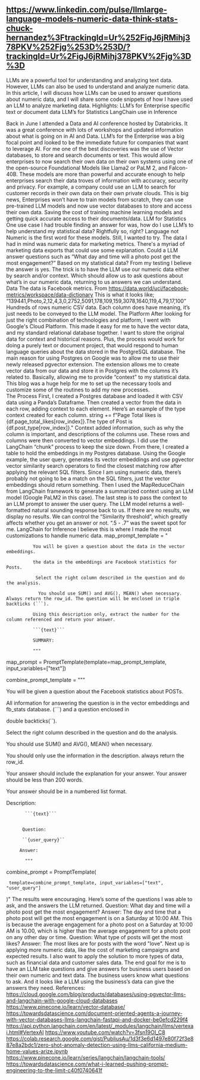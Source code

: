 
## https://www.linkedin.com/pulse/llmlarge-language-models-numeric-data-think-stats-chuck-hernandez%3FtrackingId=Ur%252FigJ6jRMihj378PKV%252Fjg%253D%253D/?trackingId=Ur%2FigJ6jRMihj378PKV%2Fjg%3D%3D

LLMs are a powerful tool for understanding and analyzing text data. However, LLMs can also be used to understand and analyze numeric data. In this article, I will discuss how LLMs can be used to answer questions about numeric data, and I will share some code snippets of how I have used an LLM to analyze marketing data.
Highlights:
LLM’s for Enterprise specific text or document data
LLM’s for Statistics 
LangChain use in Inference

Back in June I attended a Data and AI conference hosted by Databricks. It was a great conference with lots of workshops and updated information about what is going on in AI and Data. 
LLM’s for the Enterprise was a big focal point and looked to be the immediate future for companies that want to leverage AI. For me one of the best discoveries was the use of Vector databases, to store and search documents or text. This would allow enterprises to now search their own data on their own systems using one of the open-source Foundational Models like Llama2 or PaLM 2, and Falcon-40B.  These models are more than powerful and accurate enough to help enterprises search their data troves of information with accuracy, security and privacy.  For example, a company could use an LLM to search for customer records in their own data on their own private clouds.
This is big news, Enterprises won’t have to train models from scratch, they can use pre-trained LLM models and now use vector databases to store and access their own data. Saving the cost of training machine learning models and getting quick accurate access to their documents/data.
LLM for Statistics
One use case I had trouble finding an answer for was, how do I use LLM’s to help understand my statistical data? Rightfully so, right? Language not Numeric is the first word for these models. Still, I wanted to try. The data I had in mind was numeric data for marketing metrics. There's a myriad of marketing data exports that could use some explanation. Could a LLM answer questions such as “What day and time will a photo post get the most engagement?” Based on my statistical data?
From my testing I believe the answer is yes. The trick is to have the LLM use our numeric data either by search and/or context. Which should allow us to ask questions about what’s in our numeric data, returning to us answers we can understand.
Data
The data is Facebook metrics. From https://data.world/uci/facebook-metrics/workspace/data-dictionary
This is what it looks like;
“139441,Photo,2,12,4,3,0,2752,5091,178,109,159,3078,1640,119,4,79,17,100” 
Hundreds of rows numeric CSV data. Each column does have meaning, it’s just needs to be conveyed to the LLM model. 
The Platform
After looking for just the right combination of technologies and platform, I went with Google's Cloud Platform. This made it easy for me to have the vector data, and my standard relational database together. I want to store the original data for context and historical reasons. Plus, the process would work for doing a purely text or document project, that would respond to human language queries about the data stored in the PostgreSQL database.
The main reason for using Postgres on Google was to allow me to use their newly released pgvector extension. The extension allows me to create vector data from our data and store it in Postgres with the columns it’s related to. Basically, allowing me to provide “context” to my statistical data. This blog was a huge help for me to set up the necessary tools and customize some of the routines to add my new processes.  
The Process
First, I created a Postgres database and loaded it with CSV data using a Panda’s Dataframe. Then created a vector from the data in each row, adding context to each element. 
Here’s an example of the type context created for each column.
string += f"Page Total likes is {df.page_total_likes[row_index]}.The type of Post is {df.post_type[row_index]}."
Context added information, such as why the column is important, and descriptions of the columns use. These rows and columns were then converted to vector embeddings. I did use the LangChain “chunk” process to keep the size down.
From there, I created a table to hold the embeddings in my Postgres database.
Using the Google example, the user query, generates its vector embeddings and use pgvector vector similarity search operators to find the closest matching row after applying the relevant SQL filters.
Since I am using numeric data, there’s probably not going to be a match on the SQL filters, just the vector embeddings should return something. 
Then I used the MapReduceChain from LangChain framework to generate a summarized context using an LLM model (Google PaLM2 in this case).
The last step is to pass the context to an LLM prompt to answer the user query. The LLM model returns a well-formatted natural sounding response back to us.
If there are no results, we display no results. We can control the “Similarity threshold”, which greatly affects whether you get an answer or not. “.5 - .7” was the sweet spot for me.
LangChain for Inference
I believe this is where I made the most customizations to handle numeric data.
map_prompt_template = "

              You will be given a question about the data in the vector embeddings.

              the data in the embeddings are Facebook statistics for Posts.

               Select the right column described in the question and do the analysis.

                You should use SUM() and AVG(), MEAN() when necessary. Always return the row_id. The question will be enclosed in triple backticks (```).

              Using this description only, extract the number for the column referenced and return your answer.

              ```{text}```

              SUMMARY:

              """

map_prompt = PromptTemplate(template=map_prompt_template, input_variables=["text"])

combine_prompt_template = """

  You will be given a question about the Facebook statistics about POSTs.
  
  All information for answering the question is in the vector embeddings and fb_stats database. (```) and a question enclosed in
  
  double backticks(``).
  
  Select the right column described in the question and do the analysis.
  
  You should use SUM() and AVG(), MEAN() when necessary.
  
  You should only use the information in the description. always return the row_id.
  
  Your answer should include the explanation for your answer. Your answer should be less than 200 words.
  
  Your answer should be in a numbered list format.
  
  Description:
  
           ```{text}```
    
  
          Question:
  
          ``{user_query}``
  
         Answer:
  
           """
  
  combine_prompt = PromptTemplate(
  
     template=combine_prompt_template, input_variables=["text", "user_query"]
  )"
The results were encouraging. Here’s some of the questions I was able to ask, and the answers the LLM returned.
Question: What day and time will a photo post get the most engagement?
Answer: The day and time that a photo post will get the most engagement is on a Saturday at 10:00 AM. This is because the average engagement for a photo post on a Saturday at 10:00 AM is 10.00, which is higher than the average engagement for a photo post on any other day or time.
Question: What type of posts will get the most likes?
Answer: The most likes are for posts with the word "love".
Next up is applying more numeric data, like the cost of marketing campaigns and expected results. I also want to apply the solution to more types of data, such as financial data and customer sales data.
The end goal for me is to have an LLM take questions and give answers for business users based on their own numeric and text data. The business users know what questions to ask. And it looks like a LLM using the business’s data can give the answers they need.
References:
https://cloud.google.com/blog/products/databases/using-pgvector-llms-and-langchain-with-google-cloud-databases
https://www.pinecone.io/learn/vector-database/
https://towardsdatascience.com/document-oriented-agents-a-journey-with-vector-databases-llms-langchain-fastapi-and-docker-be0efcd229f4
https://api.python.langchain.com/en/latest/_modules/langchain/llms/vertexai.html#VertexAI
https://www.youtube.com/watch?v=3fsn19OI_C8
https://colab.research.google.com/gist/PubliusAu/1d3f3e6d1497e80f72f3e887e8a2bdc1/zero-shot-anomaly-detection-using-llms-california-medium-home-values-arize.ipynb
https://www.pinecone.io/learn/series/langchain/langchain-tools/
https://towardsdatascience.com/what-i-learned-pushing-prompt-engineering-to-the-limit-c40f0740641f

